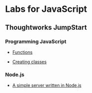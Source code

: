 # Labs for JavaScript

## Thoughtworks JumpStart

### Programming JavaScript

- [Functions](https://github.com/thoughtworks-jumpstart/learning-functions)

- [Creating classes](https://github.com/thoughtworks-jumpstart/code-along-classes/blob/master/index.js)

### Node.js

- [A simple server written in Node.js](https://github.com/thoughtworks-jumpstart/simple-node-server/blob/master/index.js)
